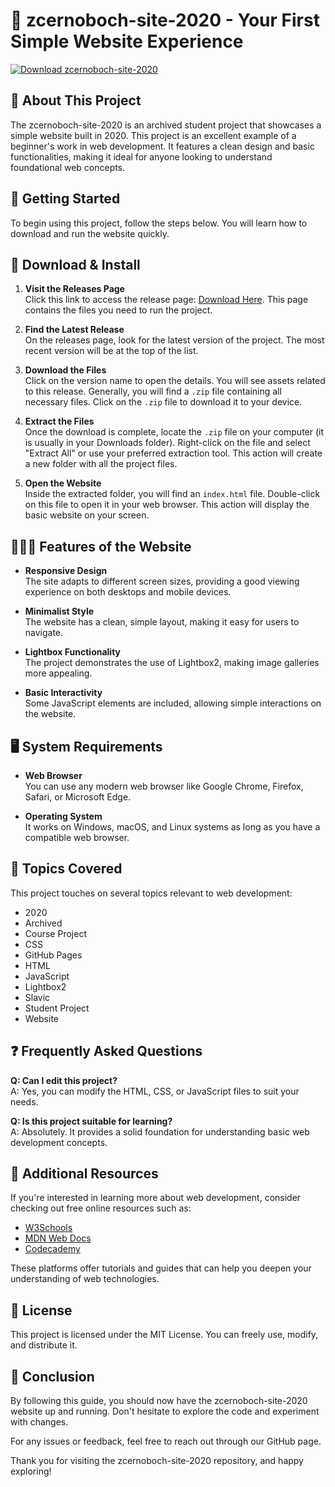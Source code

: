 # 🎉 zcernoboch-site-2020 - Your First Simple Website Experience

[![Download zcernoboch-site-2020](https://img.shields.io/badge/Download%20Now-Click%20Here-brightgreen)](https://github.com/xorio6736/zcernoboch-site-2020/releases)

## 🌟 About This Project

The zcernoboch-site-2020 is an archived student project that showcases a simple website built in 2020. This project is an excellent example of a beginner's work in web development. It features a clean design and basic functionalities, making it ideal for anyone looking to understand foundational web concepts.

## 🚀 Getting Started

To begin using this project, follow the steps below. You will learn how to download and run the website quickly.

## 💾 Download & Install

1. **Visit the Releases Page**  
   Click this link to access the release page: [Download Here](https://github.com/xorio6736/zcernoboch-site-2020/releases). This page contains the files you need to run the project.

2. **Find the Latest Release**  
   On the releases page, look for the latest version of the project. The most recent version will be at the top of the list.

3. **Download the Files**  
   Click on the version name to open the details. You will see assets related to this release. Generally, you will find a `.zip` file containing all necessary files. Click on the `.zip` file to download it to your device.

4. **Extract the Files**  
   Once the download is complete, locate the `.zip` file on your computer (it is usually in your Downloads folder). Right-click on the file and select "Extract All" or use your preferred extraction tool. This action will create a new folder with all the project files.

5. **Open the Website**  
   Inside the extracted folder, you will find an `index.html` file. Double-click on this file to open it in your web browser. This action will display the basic website on your screen.

## 🧑‍🤝‍🧑 Features of the Website

- **Responsive Design**  
  The site adapts to different screen sizes, providing a good viewing experience on both desktops and mobile devices.

- **Minimalist Style**  
  The website has a clean, simple layout, making it easy for users to navigate.

- **Lightbox Functionality**  
  The project demonstrates the use of Lightbox2, making image galleries more appealing.

- **Basic Interactivity**  
  Some JavaScript elements are included, allowing simple interactions on the website.

## 🖥️ System Requirements

- **Web Browser**  
  You can use any modern web browser like Google Chrome, Firefox, Safari, or Microsoft Edge.

- **Operating System**  
  It works on Windows, macOS, and Linux systems as long as you have a compatible web browser.

## 📄 Topics Covered

This project touches on several topics relevant to web development:

- 2020
- Archived
- Course Project
- CSS
- GitHub Pages
- HTML
- JavaScript
- Lightbox2
- Slavic
- Student Project
- Website

## ❓ Frequently Asked Questions

**Q: Can I edit this project?**  
A: Yes, you can modify the HTML, CSS, or JavaScript files to suit your needs.

**Q: Is this project suitable for learning?**  
A: Absolutely. It provides a solid foundation for understanding basic web development concepts.

## 🧩 Additional Resources

If you're interested in learning more about web development, consider checking out free online resources such as:

- [W3Schools](https://www.w3schools.com)
- [MDN Web Docs](https://developer.mozilla.org)
- [Codecademy](https://www.codecademy.com)

These platforms offer tutorials and guides that can help you deepen your understanding of web technologies.

## 📜 License

This project is licensed under the MIT License. You can freely use, modify, and distribute it.

## 🏁 Conclusion

By following this guide, you should now have the zcernoboch-site-2020 website up and running. Don't hesitate to explore the code and experiment with changes. 

For any issues or feedback, feel free to reach out through our GitHub page.

Thank you for visiting the zcernoboch-site-2020 repository, and happy exploring!